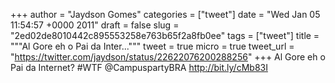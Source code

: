 
+++
author = "Jaydson Gomes"
categories = ["tweet"]
date = "Wed Jan 05 11:54:57 +0000 2011"
draft = false
slug = "2ed02de8010442c895553258e763b65f2a8fb0ee"
tags = ["tweet"]
title = """Al Gore eh o Pai da Inter..."""
tweet = true
micro = true
tweet_url = "https://twitter.com/jaydson/status/22622076200288256"
+++
Al Gore eh o Pai da Internet? #WTF @CampuspartyBRA http://bit.ly/cMb83I

